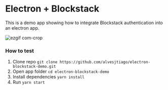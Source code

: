 # Electron + Blockstack

This is a demo app showing how to integrate Blockstack authentication into an electron app.

![ezgif com-crop](https://user-images.githubusercontent.com/407470/34390275-af169eea-eb36-11e7-8404-7327f2f3fe00.gif)

### How to test

1. Clone repo `git clone https://github.com/alvesjtiago/electron-blockstack-demo.git`
2. Open app folder `cd electron-blockstack-demo`
3. Install dependencies `yarn install`
4. Run `yarn start`